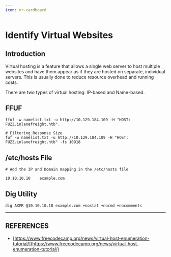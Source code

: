```yaml
---
icon: vr-cardboard
---
```


# Identify Virtual Websites

## Introduction

Virtual hosting is a feature that allows a single web server to host multiple websites and have them appear as if they are hosted on separate, individual servers. This is usually done to reduce resource overhead and running costs.

There are two types of virtual hosting: IP-based and Name-based.

## FFUF

```
ffuf -w namelist.txt -u http://10.129.184.109 -H "HOST: FUZZ.inlanefreight.htb".

# Filtering Response Size
fuf -w namelist.txt -u http://10.129.184.109 -H "HOST: FUZZ.inlanefreight.htb" -fs 10918
```

## /etc/hosts File

```
# Add the IP and Domain mapping in the /etc/hosts file

10.10.10.10    example.com
```

## Dig Utility

```
dig AXFR @10.10.10.10 example.com +nostat +nocmd +nocomments
```







***

## REFERENCES

* [https://www.freecodecamp.org/news/virtual-host-enumeration-tutorial/](https://www.freecodecamp.org/news/virtual-host-enumeration-tutorial/)




